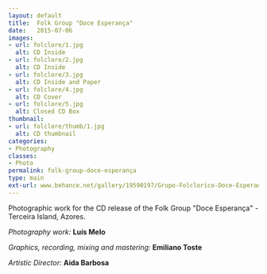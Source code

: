 ```yaml
---
layout: default
title:  Folk Group "Doce Esperança"
date:   2015-07-06
images: 
- url: folclore/1.jpg
  alt: CD Inside
- url: folclore/2.jpg
  alt: CD Inside
- url: folclore/3.jpg
  alt: CD Inside and Paper
- url: folclore/4.jpg
  alt: CD Cover
- url: folclore/5.jpg
  alt: Closed CD Box
thumbnail:
- url: folclore/thumb/1.jpg
  alt: CD thumbnail
categories:
- Photography
classes:
- Photo
permalink: folk-group-doce-esperança
type: main
ext-url: www.behance.net/gallery/19590197/Grupo-Folclorico-Doce-Esperanca
---
```

Photographic work for the CD release of the Folk Group "Doce Esperança" - Terceira Island, Azores.

*Photography work:* **Luís Melo**
 
*Graphics, recording, mixing and mastering:* **Emiliano Toste**
 
*Artistic Director:* **Aida Barbosa**